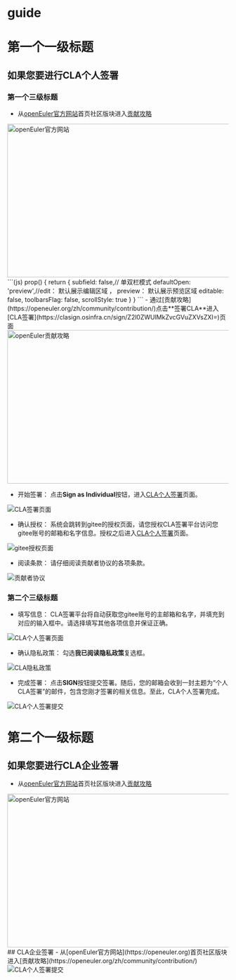 # guide
# 第一个一级标题
## 如果您要进行CLA个人签署
### 第一个三级标题
- 从[openEuler官方网站](https://openeuler.org)首页社区版块进入[贡献攻略](https://openeuler.org/zh/community/contribution/)
<img src='https://gitee.com/cla-test/test1/raw/master/img/1.png' width=600 height=350 alt='openEuler官方网站'/>
```(js)
 prop() {
                return {
                    subfield: false,// 单双栏模式
                    defaultOpen: 'preview',//edit： 默认展示编辑区域 ， preview： 默认展示预览区域
                    editable: false,
                    toolbarsFlag: false,
                    scrollStyle: true
                }
            }
```
- 通过[贡献攻略](https://openeuler.org/zh/community/contribution/)点击**签署CLA**进入[CLA签署](https://clasign.osinfra.cn/sign/Z2l0ZWUlMkZvcGVuZXVsZXI=)页面
<img src='https://gitee.com/cla-test/test1/raw/master/img/2.png' width=600 height=350 alt='openEuler贡献攻略'/>

- 开始签署： 点击**Sign as Individual**按钮，进入[CLA个人签署](https://clasign.osinfra.cn/sign-cla)页面。
<img src='https://gitee.com/cla-test/test1/raw/master/img/13.png' alt='CLA签署页面'>

- 确认授权： 系统会跳转到gitee的授权页面，请您授权CLA签署平台访问您gitee账号的邮箱和名字信息。授权之后进入[CLA个人签署](https://clasign.osinfra.cn/sign-cla)页面。
<img src='https://gitee.com/cla-test/test1/raw/master/img/14.png' alt='gitee授权页面'>

- 阅读条款： 请仔细阅读贡献者协议的各项条款。
<img src='https://gitee.com/cla-test/test1/raw/master/img/15.png' alt='贡献者协议'>

### 第二个三级标题
- 填写信息： CLA签署平台将自动获取您gitee账号的主邮箱和名字，并填充到对应的输入框中。请选择填写其他各项信息并保证正确。
<img src='https://gitee.com/cla-test/test1/raw/master/img/16.png' alt='CLA个人签署页面'>

- 确认隐私政策： 勾选**我已阅读隐私政策**复选框。
<img src='https://gitee.com/cla-test/test1/raw/master/img/17.png' alt='CLA隐私政策'>

- 完成签署： 点击**SIGN**按钮提交签署。随后，您的邮箱会收到一封主题为“个人CLA签署”的邮件，包含您刚才签署的相关信息。至此，CLA个人签署完成。
<img src='https://gitee.com/cla-test/test1/raw/master/img/18.png' alt='CLA个人签署提交'>

# 第二个一级标题
## 如果您要进行CLA企业签署
- 从[openEuler官方网站](https://openeuler.org)首页社区版块进入[贡献攻略](https://openeuler.org/zh/community/contribution/)
<img src='https://gitee.com/cla-test/test1/raw/master/img/1.png' width=600 height=350 alt='openEuler官方网站'/>
## CLA企业签署
- 从[openEuler官方网站](https://openeuler.org)首页社区版块进入[贡献攻略](https://openeuler.org/zh/community/contribution/)
<img src='https://gitee.com/cla-test/test1/raw/master/img/18.png' alt='CLA个人签署提交'>
